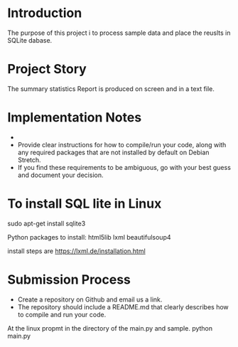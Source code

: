 # Introduction
The purpose of this project i to process sample data and place the reuslts in SQLite dabase.

# Project Story

The summary statistics Report is produced on screen and in a text file.  

# Implementation Notes
* 
* Provide clear instructions for how to compile/run your code, along with any required packages that are not installed by default on Debian Stretch.
* If you find these requirements to be ambiguous, go with your best guess and document your decision.

# To install SQL lite in Linux 
sudo apt-get install sqlite3

Python packages to install:
  html5lib
  lxml
  beautifulsoup4

install steps are https://lxml.de/installation.html 


# Submission Process
* Create a repository on Github and email us a link.
* The repository should include a README.md that clearly describes how to compile and run your code.

At the linux propmt in the directory of the main.py and sample.
python main.py
